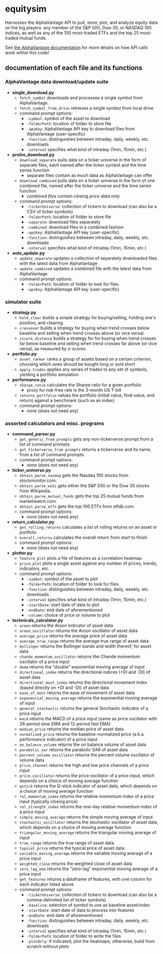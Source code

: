 # equitysim

Harnesses the AlphaVantage API to pull, store, plot, and analyze equity data on the big players: any member of the S&P 500, Dow 30, or NASDAQ 100 indices, as well as any of the 100 most-traded ETFs and the top 25 most-traded mutual funds. 

See [the AlphaVantage documentation](https://www.alphavantage.co/documentation/) for more details on how API calls work within this code! 

## documentation of each file and its functions

### AlphaVantage data download/update suite
- **single_download.py**
  - `fetch_symbol` downloads and processes a single symbol from AlphaVantage.
  - `fetch_symbol_from_drive` retrieves a single symbol from local drive
  - command prompt options: 
    - `-symbol`: symbol of the asset to download
    - `-folderPath`: location of folder to store file
    - `-apiKey`: AlphaVantage API key to download files from AlphaVantage (user-specific)
    - `-function`: distinguishes between intraday, daily, weekly, etc. downloads
    - `-interval` specifies what kind of intraday (1min, 15min, etc.)
- **prelim_download.py**
  - `download_separate` pulls data on a ticker universe in the form of separate files, each named after the ticker symbol and the time series function
    - separate files contain as much data as AlphaVantage can offer
  - `download_combined` pulls data on a ticker universe in the form of one combined file, named after the ticker universe and the time series function
    - *combined files contain closing price data only*
  - command prompt options:
    - `-tickerUniverse`: collection of tickers to download (can also be a CSV of ticker symbols) 
    - `-folderPath`: location of folder to store file
    - `-separate`: download files separately
    - `-combined`: download files in a combined fashion
    - `-apiKey`: AlphaVantage API key (user-specific)
    - `-function`: distinguishes between intraday, daily, weekly, etc. downloads
    - `-interval` specifies what kind of intraday (1min, 15min, etc.)
- **auto_update.py**
  - `update_separate` updates a collection of separately downloaded files with the latest data from AlphaVantage
  - `update_combined` updates a combined file with the latest data from AlphaVantage
  - command prompt options:
    - `-folderPath`: location of folder to look for files
    - `-apiKey`: AlphaVantage API key (user-specific)
    
### simulator suite
- **strategy.py**
  - `hold_clear` builds a simple strategy for buying/selling, holding one's position, and clearing
  - `crossover` builds a strategy for buying when trend crosses below baseline and selling when trend crosses above (or vice versa)
  - `zscore_distance` builds a strategy for for buying when trend crosses far below baseline and selling when trend crosses far above (or vice versa), as measured by z-scores
- **portfolio.py**
  - `asset_ranker` ranks a group of assets based on a certain criterion, choosing which ones should be bought long or sold short
  - `apply_trades` applies any series of trades to any set of symbols, yielding a portfolio simulation
- **performance.py**
  - `sharpe_ratio` calculates the Sharpe ratio for a given portfolio
    - proxy for risk-free rate is the 3-month US T-bill
  - `returns_portfolio` values the portfolio (initial value, final value, and return) against a benchmark (such as an index)
  - command prompt options:
    - *none* (does not need any)

### assorted calculators and misc. programs
- **command_parser.py**
  - `get_generic_from_prompts` gets any non-tickerverse prompt from a list of command prompts
  - `get_tickerverse_from prompts` returns a tickerverse and its name, from a list of command prompts
  - command prompt options:
    - *none* (does not need any)
- **ticker_universe.py**
  - `obtain_parse_nasdaq` gets the Nasdaq 100 stocks from stockmonitor.com. 
  - `obtain_parse_wiki` gets either the S&P 500 or the Dow 30 stocks from Wikipedia. 
  - `obtain_parse_mutual_funds` gets the top 25 mutual funds from marketwatch.com.
  - `obtain_parse_etfs` gets the top 100 ETFs from etfdb.com.
  - command prompt options:
    - *none* (does not need any)
- **return_calculator.py**
  - `get_rolling_returns` calculates a list of rolling returns on an asset or portfolio
  - `overall_returns` calculates the overall return from start to finish
  - command prompt options:
    - *none* (does not need any)
- **plotter.py**
  - `feature_plot` plots a file of features as a correlation heatmap
  - `price_plot` plots a single asset against any number of prices, trends, indicators, etc.
  - command prompt options:
    - `-symbol`: symbol of the asset to plot
    - `-folderPath`: location of folder to look for files
    - `-function`: distinguishes between intraday, daily, weekly, etc. downloads
    - `-interval` specifies what kind of intraday (1min, 15min, etc.)
    - `-startDate`: start date of data to plot
    - `-endDate`: end date of aforementioned
    - `-column`: choice of price or volume to plot
- **technicals_calculator.py**
  - `aroon` returns the Aroon indicator of asset data
  - `aroon_oscillator` returns the Aroon oscillator of asset data
  - `average_price` returns the average price of asset data
  - `average_true_range` returns the average true range of asset data
  - `bollinger` returns the Bollinger bands and width thereof, for asset data
  - `chande_momentum_oscillator` returns the Chande momentum oscillator of a price input
  - `dema` returns the "double" exponential moving average of input
  - `directional_index` returns the directional indices (+DI and -DI) of asset data
  - `directional_movt_index` returns the directional movement index (based directly on +DI and -DI) of asset data
  - `ease_of_movt` returns the ease of movement of asset data
  - `exponential_moving_average` returns the exponential moving average of input
  - `general_stochastic` returns the general Stochastic indicator of a price input
  - `macd` returns the MACD of a price input (same as price oscillator with 26-period slow EMA and 12-period fast EMA)
  - `median_price` returns the median price of asset data
  - `normalized_price` returns the baseline-normalized price (a.k.a. performance indicator) of a price input
  - `on_balance_volume` returns the on balance volume of asset data
  - `parabolic_sar` returns the parabolic SAR of asset data
  - `percent_volume_oscillator` returns the percent volume oscillator of volume data
  - `price_channel` returns the high and low price channels of a price input
  - `price_oscillator` returns the price oscillator of a price input, which depends on a choice of moving average function
  - `qstick` returns the Q-stick indicator of asset data, which depends on a choice of moving average function
  - `rel_momentum_index` returns the relative momentum index of a price input (typically closing price)
  - `rel_strength_index` returns the one-day relative momentum index of a price input
  - `simple_moving_average` returns the simple moving average of input
  - `stochastic_oscillator` returns the stochastic oscillator of asset data, which depends on a choice of moving average function
  - `triangular_moving_average` returns the triangular moving average of input
  - `true_range` returns the true range of asset data
  - `typical_price` returns the typical price of asset data
  - `variable_moving_average` returns the variable moving average of a price input
  - `weighted_close` returns the weighted close of asset data
  - `zero_lag_ema` returns the "zero-lag" exponential moving average of a price input
  - `get_features` returns a dataframe of features, with one column for each indicator listed above
  - command prompt options:
    - `-tickerUniverse`: collection of tickers to download (can also be a comma-delimited list of ticker symbols) 
    - `-baseline`: selection of symbol to use as baseline asset/index
    - `-startDate`: start date of data to process into features
    - `-endDate`: end date of aforementioned
    - `-function`: distinguishes between intraday, daily, weekly, etc. downloads
    - `-interval` specifies what kind of intraday (1min, 15min, etc.)
    - `-folderPath`: location of folder to write the files
    - `-plotOnly`: if indicated, plot the heatmaps; otherwise, build from scratch without plots
